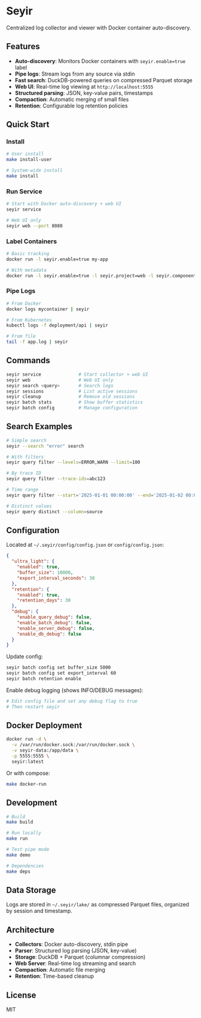 # Seyir

Centralized log collector and viewer with Docker container auto-discovery.

## Features

- **Auto-discovery**: Monitors Docker containers with `seyir.enable=true` label
- **Pipe logs**: Stream logs from any source via stdin
- **Fast search**: DuckDB-powered queries on compressed Parquet storage
- **Web UI**: Real-time log viewing at `http://localhost:5555`
- **Structured parsing**: JSON, key-value pairs, timestamps
- **Compaction**: Automatic merging of small files
- **Retention**: Configurable log retention policies

## Quick Start

### Install

```bash
# User install
make install-user

# System-wide install
make install
```

### Run Service

```bash
# Start with Docker auto-discovery + web UI
seyir service

# Web UI only
seyir web --port 8080
```

### Label Containers

```bash
# Basic tracking
docker run -l seyir.enable=true my-app

# With metadata
docker run -l seyir.enable=true -l seyir.project=web -l seyir.component=api backend-service
```

### Pipe Logs

```bash
# From Docker
docker logs mycontainer | seyir

# From Kubernetes
kubectl logs -f deployment/api | seyir

# From file
tail -f app.log | seyir
```

## Commands

```bash
seyir service              # Start collector + web UI
seyir web                  # Web UI only
seyir search <query>       # Search logs
seyir sessions             # List active sessions
seyir cleanup              # Remove old sessions
seyir batch stats          # Show buffer statistics
seyir batch config         # Manage configuration
```

## Search Examples

```bash
# Simple search
seyir --search "error" search

# With filters
seyir query filter --levels=ERROR,WARN --limit=100

# By trace ID
seyir query filter --trace-ids=abc123

# Time range
seyir query filter --start='2025-01-01 00:00:00' --end='2025-01-02 00:00:00'

# Distinct values
seyir query distinct --column=source
```

## Configuration

Located at `~/.seyir/config/config.json` or `config/config.json`:

```json
{
  "ultra_light": {
    "enabled": true,
    "buffer_size": 10000,
    "export_interval_seconds": 30
  },
  "retention": {
    "enabled": true,
    "retention_days": 30
  },
  "debug": {
    "enable_query_debug": false,
    "enable_batch_debug": false,
    "enable_server_debug": false,
    "enable_db_debug": false
  }
}
```

Update config:

```bash
seyir batch config set buffer_size 5000
seyir batch config set export_interval 60
seyir batch retention enable
```

Enable debug logging (shows INFO/DEBUG messages):

```bash
# Edit config file and set any debug flag to true
# Then restart seyir
```

## Docker Deployment

```bash
docker run -d \
  -v /var/run/docker.sock:/var/run/docker.sock \
  -v seyir-data:/app/data \
  -p 5555:5555 \
  seyir:latest
```

Or with compose:

```bash
make docker-run
```

## Development

```bash
# Build
make build

# Run locally
make run

# Test pipe mode
make demo

# Dependencies
make deps
```

## Data Storage

Logs are stored in `~/.seyir/lake/` as compressed Parquet files, organized by session and timestamp.

## Architecture

- **Collectors**: Docker auto-discovery, stdin pipe
- **Parser**: Structured log parsing (JSON, key-value)
- **Storage**: DuckDB + Parquet (columnar compression)
- **Web Server**: Real-time log streaming and search
- **Compaction**: Automatic file merging
- **Retention**: Time-based cleanup

## License

MIT
